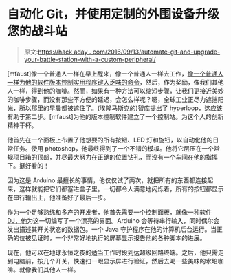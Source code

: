 # 自动化 Git，并使用定制的外围设备升级您的战斗站

> 原文:[https://hack aday . com/2016/09/13/automate-git-and-upgrade-your-battle-station-with-a-custom-peripheral/](https://hackaday.com/2016/09/13/automate-git-and-upgrade-your-battle-station-with-a-custom-peripheral/)

[mfaust]像一个普通人一样在早上醒来，像一个普通人一样去工作，[像一个普通人一样为他的软件版本控制实用程序键入乏味的命令](http://www.instructables.com/id/The-Maven-Box-an-Arduino-Controller-for-Software-D/?ALLSTEPS)，然后，作为奖励，像我们其他人一样，得到他的咖啡。然而，如果有一种方法可以缩短步骤，让我们更接近美妙的咖啡步骤，而没有那些不方便的延迟，会怎么样呢？嗯，全球工业正尽力遮挡阳光，所以那里的早晨都被遮住了。(埃隆马斯克的)智库提出了 hyperloop，这应该有助于第二步。[mfaust]为他的版本控制软件建立了一个控制站。为这个人的创新精神干杯。

他首先在一个面板上布置了他想要的所有按钮、LED 灯和旋钮，以自动化他的日常任务。使用 photoshop，他最终得到了一个不错的模板。他将它层压在一个常规项目箱的顶部，并尽最大努力在正确的位置钻孔，而没有一个车间在他的指挥下。挺好看的！

因为这是 Arduino 最擅长的事情，他仅仅试了两次，就把所有的东西都连接起来，这样就能把它们都塞进盒子里。一切都令人满意地闪烁着，所有的按钮都显示在串行输出上，他准备好了最后一步。

作为一个足够熟练和多产的开发者，他首先需要一个控制面板，就像一种软件 [DJ，](http://hackaday.com/2012/07/15/a-replica-dj-controller-to-rule-them-all/)他为这一切编写了一个漂亮的界面。Arduino 会等待串行输入，同时偶尔会发出描述其开关状态的数据包。一个 Java 守护程序在他的计算机后台运行。当正确的位被见证时，一个非常好地执行的屏幕显示报告他的各种脚本的进展。

现在，他可以在地球永恒之夜的适当工作时段到达超级回路终端。之后，他只需走到电脑前，按几个开关，快速扫一眼显示屏进行验证，然后去喝一些美味的水培咖啡。就像我们其他人一样。
